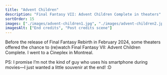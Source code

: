 ```yaml
---
title: "Advent Children"
description: "Final Fantasy VII: Advent Children Complete in theaters"
sortOrder: 15
images: ["./images/advent-children1.jpg", "./images/advent-children2.jpg"]
imagesAlt: ["End credits", "Post credits scene"]
---
```


Before the release of Final Fantasy Rebirth in February 2024, some theaters offered the chance to (re)watch Final Fantasy VII: Advent Children Complete. I went to a Cineplex in Montreal.

PS: I promise I’m not the kind of guy who uses his smartphone during movies—I just wanted a little souvenir at the end! :D
